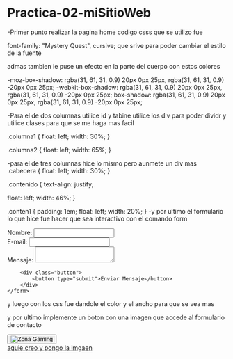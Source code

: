 # Practica-02-miSitioWeb

-Primer punto realizar la pagina home codigo csss que se utilizo fue

 font-family: "Mystery Quest", cursive; que srive para poder cambiar el estilo de la fuente 
 
 admas tambien le puse un efecto en la parte del cuerpo con estos colores 
 
 -moz-box-shadow: rgba(31, 61, 31, 0.9) 20px 0px 25px,
    rgba(31, 61, 31, 0.9) -20px 0px 25px;
  -webkit-box-shadow: rgba(31, 61, 31, 0.9) 20px 0px 25px,
    rgba(31, 61, 31, 0.9) -20px 0px 25px;
  box-shadow: rgba(31, 61, 31, 0.9) 20px 0px 25px,
    rgba(31, 61, 31, 0.9) -20px 0px 25px;
    
   -Para el de dos columnas utilice id y tabine utilice los div para poder dividr y utilice clases para que se me haga mas facil
   
   .columna1 {
  float: left;
  width: 30%;
}

.columna2 {
  float: left;
  width: 65%;
}

-para el de tres columnas hice lo mismo pero aunmete un div mas
.cabecera {
  float: left;
  width: 30%;
}

.contenido {
  text-align: justify;

  float: left;
  width: 46%;
}

.conten1 {
  padding: 1em;
  float: left;
  width: 20%;
}
-y por ultimo el formulario lo que hice fue hacer que sea interactivo con el comando form

 <form action="/my-handling-form-page" method="POST">
        <div>
            <label for="name">Nombre:</label>
            <input type="text" id="name" />
        </div>
        <div>
            <label for="mail">E-mail:</label>
            <input type="email" id="mail" />
        </div>
        <div>
            <label for="msg">Mensaje:</label>
            <textarea id="msg"></textarea>
        </div>

        <div class="button">
            <button type="submit">Enviar Mensaje</button>
        </div>
    </form>
    
 y luego con los css fue dandole el color y el ancho para que se vea mas 
 
 y por ultimo implemente un boton con una imagen que accede al formulario de contacto 
 
  <a href="formulario.html" ><button id=boton><img id=car src="../img/carta.png" alt="Zona Gaming" /></button><br> aquie creo y pongo la imgaen
